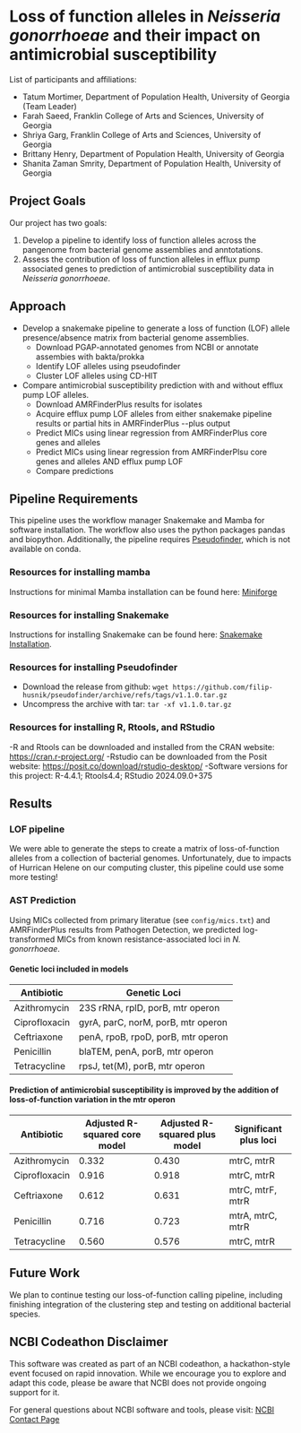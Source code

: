 # Loss of function alleles in *Neisseria gonorrhoeae* and their impact on antimicrobial susceptibility

List of participants and affiliations:
- Tatum Mortimer, Department of Population Health, University of Georgia (Team Leader)
- Farah Saeed, Franklin College of Arts and Sciences, University of Georgia 
- Shriya Garg, Franklin College of Arts and Sciences, University of Georgia
- Brittany Henry, Department of Population Health, University of Georgia
- Shanita Zaman Smrity, Department of Population Health, University of Georgia

## Project Goals

Our project has two goals:
1. Develop a pipeline to identify loss of function alleles across the pangenome from bacterial genome assemblies and anntotations.
2. Assess the contribution of loss of function alleles in efflux pump associated genes to prediction of antimicrobial susceptibility data in *Neisseria gonorrhoeae*.

## Approach

- Develop a snakemake pipeline to generate a loss of function (LOF) allele presence/absence matrix from bacterial genome assemblies.
    - Download PGAP-annotated genomes from NCBI or annotate assembies with bakta/prokka
    - Identify LOF alleles using pseudofinder
    - Cluster LOF alleles using CD-HIT
- Compare antimicrobial susceptibility prediction with and without efflux pump LOF alleles.
    - Download AMRFinderPlus results for isolates
    - Acquire efflux pump LOF alleles from either snakemake pipeline results or partial hits in AMRFinderPlus --plus output
    - Predict MICs using linear regression from AMRFinderPlus core genes and alleles
    - Predict MICs using linear regression from AMRFinderPlsu core genes and alleles AND efflux pump LOF
    - Compare predictions

## Pipeline Requirements

This pipeline uses the workflow manager Snakemake and Mamba for software installation. The workflow also uses the python packages pandas and biopython. Additionally, the pipeline requires [Pseudofinder](https://github.com/filip-husnik/pseudofinder/), which is not available on conda.

### Resources for installing mamba
Instructions for minimal Mamba installation can be found here: [Miniforge](https://github.com/conda-forge/miniforge)

### Resources for installing Snakemake
Instructions for installing Snakemake can be found here: [Snakemake Installation](https://snakemake.readthedocs.io/en/stable/getting_started/installation.html).

### Resources for installing Pseudofinder
- Download the release from github: `wget https://github.com/filip-husnik/pseudofinder/archive/refs/tags/v1.1.0.tar.gz`
- Uncompress the archive with tar: `tar -xf v1.1.0.tar.gz`

### Resources for installing R, Rtools, and RStudio
-R and Rtools can be downloaded and installed from the CRAN website: https://cran.r-project.org/
-Rstudio can be downloaded from the Posit website: https://posit.co/download/rstudio-desktop/
-Software versions for this project: R-4.4.1; Rtools4.4; RStudio 2024.09.0+375

## Results

### LOF pipeline

We were able to generate the steps to create a matrix of loss-of-function alleles from a collection of bacterial genomes. Unfortunately, due to impacts of Hurrican Helene on our computing cluster, this pipeline could use some more testing!

### AST Prediction

Using MICs collected from primary literatue (see `config/mics.txt`) and AMRFinderPlus results from Pathogen Detection, we predicted log-transformed MICs from known resistance-associated loci in *N. gonorrhoeae*.

#### Genetic loci included in models

|Antibiotic|Genetic Loci|
|----------|-------------|
|Azithromycin|23S rRNA, rplD, porB, mtr operon|
|Ciprofloxacin|gyrA, parC, norM, porB, mtr operon|
|Ceftriaxone|penA, rpoB, rpoD, porB, mtr operon|
|Penicillin|blaTEM, penA, porB, mtr operon|
|Tetracycline|rpsJ, tet(M), porB, mtr operon|

#### Prediction of antimicrobial susceptibility is improved by the addition of loss-of-function variation in the mtr operon


|Antibiotic|Adjusted R-squared core model|Adjusted R-squared plus model|Significant plus loci|
|----------|-----------------------------|-----------------------------|---------------------|
|Azithromycin|0.332|0.430|mtrC, mtrR|
|Ciprofloxacin|0.916|0.918|mtrC, mtrR|
|Ceftriaxone|0.612|0.631|mtrC, mtrF, mtrR|
|Penicillin|0.716|0.723|mtrA, mtrC, mtrR|
|Tetracycline|0.560|0.576|mtrC, mtrR|


## Future Work

We plan to continue testing our loss-of-function calling pipeline, including finishing integration of the clustering step and testing on additional bacterial species.

## NCBI Codeathon Disclaimer
This software was created as part of an NCBI codeathon, a hackathon-style event focused on rapid innovation. While we encourage you to explore and adapt this code, please be aware that NCBI does not provide ongoing support for it.

For general questions about NCBI software and tools, please visit: [NCBI Contact Page](https://www.ncbi.nlm.nih.gov/home/about/contact/)

